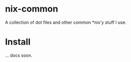 nix-common
==========

A collection of dot files and other common &#42;nix'y stuff I use.

# Install
... docs soon.
